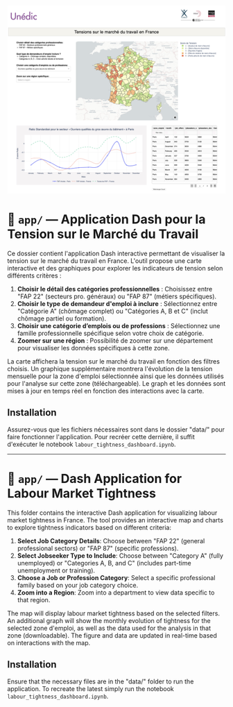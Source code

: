 ![](Pictures/app.png)

# 📂 `app/` — Application Dash pour la Tension sur le Marché du Travail

Ce dossier contient l'application Dash interactive permettant de visualiser la tension sur le marché du travail en France. L'outil propose une carte interactive et des graphiques pour explorer les indicateurs de tension selon différents critères :

1.  **Choisir le détail des catégories professionnelles** : Choisissez entre "FAP 22" (secteurs pro. généraux) ou "FAP 87" (métiers spécifiques).
2.  **Choisir le type de demandeur d'emploi à inclure** : Sélectionnez entre "Catégorie A" (chômage complet) ou "Catégories A, B et C" (inclut chômage partiel ou formation).
3.  **Choisir une catégorie d’emplois ou de professions** : Sélectionnez une famille professionnelle spécifique selon votre choix de catégorie.
4.  **Zoomer sur une région** : Possibilité de zoomer sur une département pour visualiser les données spécifiques à cette zone.

La carte affichera la tension sur le marché du travail en fonction des filtres choisis. Un graphique supplémentaire montrera l'évolution de la tension mensuelle pour la zone d'emploi sélectionnée ainsi que les données utilisés pour l'analyse sur cette zone (téléchargeable). Le graph et les données sont mises à jour en temps réel en fonction des interactions avec la carte.

## Installation

Assurez-vous que les fichiers nécessaires sont dans le dossier "data/" pour faire fonctionner l'application. Pour recréer cette dernière, il suffit d'exécuter le notebook `labour_tightness_dashboard.ipynb`.

------------------------------------------------------------------------

# 📂 `app/` — Dash Application for Labour Market Tightness

This folder contains the interactive Dash application for visualizing labour market tightness in France. The tool provides an interactive map and charts to explore tightness indicators based on different criteria:

1.  **Select Job Category Details**: Choose between "FAP 22" (general professional sectors) or "FAP 87" (specific professions).
2.  **Select Jobseeker Type to Include**: Choose between "Category A" (fully unemployed) or "Categories A, B, and C" (includes part-time unemployment or training).
3.  **Choose a Job or Profession Category**: Select a specific professional family based on your job category choice.
4.  **Zoom into a Region**: Zoom into a department to view data specific to that region.

The map will display labour market tightness based on the selected filters. An additional graph will show the monthly evolution of tightness for the selected zone d'emploi, as well as the data used for the analysis in that zone (downloadable). The figure and data are updated in real-time based on interactions with the map.

## Installation

Ensure that the necessary files are in the "data/" folder to run the application. To recreate the latest simply run the notebook `labour_tightness_dashboard.ipynb`.
